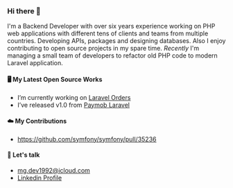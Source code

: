 ### Hi there 👋

I'm a Backend Developer with over six years experience working on PHP web applications with different tens of clients and teams from multiple countries. Developing APIs, packages and designing databases. Also I enjoy contributing to open source projects in my spare time.
_Recently_ I'm managing a small team of developers to refactor old PHP code to modern Laravel application.

#### 🖥️ My Latest Open Source Works

- I’m currently working on [Laravel Orders](https://github.com/mgamal92/orders-laravel)
- I’ve released v1.0 from [Paymob Laravel](https://github.com/mgamal92/paymob-laravel)
 
#### ☁️ My Contributions
- https://github.com/symfony/symfony/pull/35236

#### 💬 Let's talk

- <a href='mailto:mg.dev1992@icloud.com'>mg.dev1992@icloud.com</a>
- [Linkedin Profile](https://www.linkedin.com/in/mgamal92/)
